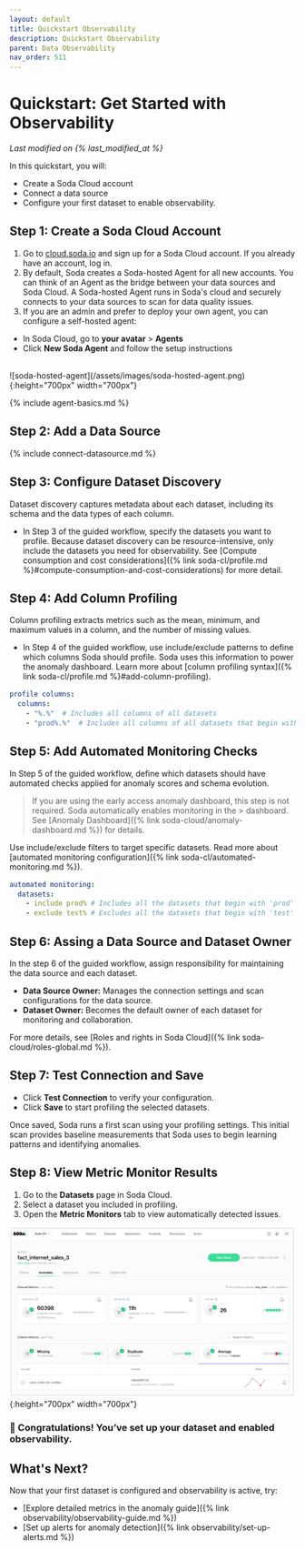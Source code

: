 ```yaml
---
layout: default
title: Quickstart Observability
description: Quickstart Observability
parent: Data Observability
nav_order: 511
---
```


# Quickstart: Get Started with Observability

*Last modified on {% last_modified_at %}*

In this quickstart, you will: 
- Create a Soda Cloud account
- Connect a data source
- Configure your first dataset to enable observability.

## Step 1: Create a Soda Cloud Account
1. Go to <a href="https://cloud.soda.io/signup?utm_source=docs" target="_blank"> cloud.soda.io</a> and sign up for a Soda Cloud account. If you already have an account, log in.
2. By default, Soda creates a Soda-hosted Agent for all new accounts. You can think of an Agent as the bridge between your data sources and Soda Cloud. A Soda-hosted Agent runs in Soda's cloud and securely connects to your data sources to scan for data quality issues.
3. If you are an admin and prefer to deploy your own agent, you can configure a self-hosted agent: 

- In Soda Cloud, go to **your avatar** > **Agents**
- Click **New Soda Agent** and follow the setup instructions
<br />
![soda-hosted-agent](/assets/images/soda-hosted-agent.png){:height="700px" width="700px"}

{% include agent-basics.md %}

## Step 2: Add a Data Source
{% include connect-datasource.md %}

## Step 3: Configure Dataset Discovery
Dataset discovery captures metadata about each dataset, including its schema and the data types of each column.

- In Step 3 of the guided workflow, specify the datasets you want to profile. Because dataset discovery can be resource-intensive, only include the datasets you need for observability.
See [Compute consumption and cost considerations]({% link soda-cl/profile.md %}#compute-consumption-and-cost-considerations) for more detail.

## Step 4: Add Column Profiling
Column profiling extracts metrics such as the mean, minimum, and maximum values in a column, and the number of missing values.

- In Step 4 of the guided workflow, use include/exclude patterns to define which columns Soda should profile. Soda uses this information to power the anomaly dashboard. Learn more about [column profiling syntax]({% link soda-cl/profile.md %}#add-column-profiling).

```yaml
profile columns:
  columns:
    - "%.%"  # Includes all columns of all datasets
    - "prod%.%"  # Includes all columns of all datasets that begin with 'prod'
```

## Step 5: Add Automated Monitoring Checks
In Step 5 of the guided workflow, define which datasets should have automated checks applied for anomaly scores and schema evolution.

> If you are using the early access anomaly dashboard, this step is not required. Soda automatically enables monitoring in the > dashboard. See [Anomaly Dashboard]({% link soda-cloud/anomaly-dashboard.md %}) for details.

Use include/exclude filters to target specific datasets. Read more about [automated monitoring configuration]({% link soda-cl/automated-monitoring.md %}).

```yaml
automated monitoring:
  datasets:
    - include prod% # Includes all the datasets that begin with 'prod'
    - exclude test% # Excludes all the datasets that begin with 'test'
```

## Step 6: Assing a Data Source and Dataset Owner
In the step 6 of the guided workflow, assign responsibility for maintaining the data source and each dataset.

- **Data Source Owner:** Manages the connection settings and scan configurations for the data source.
- **Dataset Owner:**  Becomes the default owner of each dataset for monitoring and collaboration.

For more details, see [Roles and rights in Soda Cloud]({% link soda-cloud/roles-global.md %}).

## Step 7: Test Connection and Save
- Click **Test Connection** to verify your configuration.
- Click **Save** to start profiling the selected datasets.

Once saved, Soda runs a first scan using your profiling settings. This initial scan provides baseline measurements that Soda uses to begin learning patterns and identifying anomalies.

## Step 8: View Metric Monitor Results
1. Go to the **Datasets** page in Soda Cloud.
2. Select a dataset you included in profiling.
3. Open the **Metric Monitors** tab to view automatically detected issues.

![profile-anomalies](/assets/images/profile-anomalies.png){:height="700px" width="700px"}

### 🎉 Congratulations! You’ve set up your dataset and enabled observability.

## What's Next?
Now that your first dataset is configured and observability is active, try:

- [Explore detailed metrics in the anomaly guide]({% link observability/observability-guide.md %})
- [Set up alerts for anomaly detection]({% link observability/set-up-alerts.md %})
